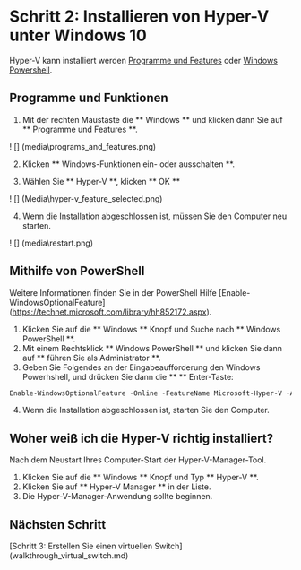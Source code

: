 ﻿# Schritt 2: Installieren von Hyper-V unter Windows 10

Hyper-V kann installiert werden [Programme und Features](#UsingProgramsandFeatures) oder [Windows Powershell](#UsingPowerShell).

## Programme und Funktionen
1. Mit der rechten Maustaste die ** Windows ** und klicken dann Sie auf ** Programme und Features **.

  ! [] (media\programs_and_features.png)
  
2. Klicken ** Windows-Funktionen ein- oder ausschalten **.

3. Wählen Sie ** Hyper-V **, klicken ** OK **

  ! [] (Media\hyper-v_feature_selected.png)
  
4. Wenn die Installation abgeschlossen ist, müssen Sie den Computer neu starten.

  ! [] (media\restart.png)
  
## Mithilfe von PowerShell
Weitere Informationen finden Sie in der PowerShell Hilfe [Enable-WindowsOptionalFeature] (https://technet.microsoft.com/library/hh852172.aspx).

1. Klicken Sie auf die ** Windows ** Knopf und Suche nach ** Windows PowerShell **.  
2. Mit einem Rechtsklick ** Windows PowerShell ** und klicken Sie dann auf ** führen Sie als Administrator **.  
3. Geben Sie Folgendes an der Eingabeaufforderung den Windows Powerhshell, und drücken Sie dann die ** ** Enter-Taste:  
``` PowerShell
Enable-WindowsOptionalFeature -Online -FeatureName Microsoft-Hyper-V -All
``` 
4. Wenn die Installation abgeschlossen ist, starten Sie den Computer. 

## Woher weiß ich die Hyper-V richtig installiert?
Nach dem Neustart Ihres Computer-Start der Hyper-V-Manager-Tool. 

1. Klicken Sie auf die ** Windows ** Knopf und Typ ** Hyper-V **.
2. Klicken Sie auf ** Hyper-V Manager ** in der Liste.
3. Die Hyper-V-Manager-Anwendung sollte beginnen.


## Nächsten Schritt 
[Schritt 3: Erstellen Sie einen virtuellen Switch] (walkthrough_virtual_switch.md) 